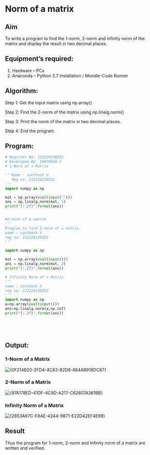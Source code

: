 # Norm of a matrix
## Aim
To write a program to find the 1-norm, 2-norm and infinity norm of the matrix and display the result in two decimal places.
## Equipment’s required:
1.	Hardware – PCs
2.	Anaconda – Python 3.7 Installation / Moodle-Code Runner
## Algorithm:
Step 1:
Get the input matrix using np.array()

Step 2:
Find the 2-norm of the matrix using np.linalg.norm()

Step 3:
Print the norm of the matrix in two decimal places.

Step 4:
End the program.
## Program:
```Python
# Register No: 212224230252
# Developed By: SANTHOSH V
# 1-Norm of a Matrix

'''Name : santhosh V
   Reg no: 212224230252
'''
import numpy as np

mat = np.array(eval(input("")))
ans = np.linalg.norm(mat, 1)
print("{:.2f}".format(ans))


#2-norm of a matrix
'''
Program to find 2-norm of a matrix.
name : santhosh V
reg no: 212224230252
'''

import numpy as np

mat = np.array(eval(input()))
ans = np.linalg.norm(mat, 2)
print("{:.2f}".format(ans))

# Infinity Norm of a Matrix
'''
name : santhosh V
reg no: 212224230252
'''
import numpy as np
a=np.array(eval(input()))
ans=np.linalg.norm(a,np.inf)
print("{:.2f}".format(ans))






```
## Output:
### 1-Norm of a Matrix
![{0F214B20-2FD4-4C83-B2D8-884AB918DC87}](https://github.com/user-attachments/assets/f6a168ae-1eaa-404e-b034-e80595422f16)


### 2-Norm of a Matrix
![{97A178ED-41DF-4C9D-A217-C62607A361BB}](https://github.com/user-attachments/assets/85c184b7-445e-4509-8c5d-2f0d4ee0555d)


### Infinity Norm of a Matrix
![{2853A67C-F8AE-4244-9871-E22D42EF4E99}](https://github.com/user-attachments/assets/d88cdf3f-1e7d-4c2b-93aa-9b1dfbb75ff7)


## Result
Thus the program for 1-norm, 2-norm and Infinity norm of a matrix are written and verified.
